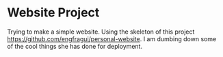 # Website Project

Trying to make a simple website. Using the skeleton of this project https://github.com/engfragui/personal-website. I am dumbing down some of the cool things she has done for deployment.

